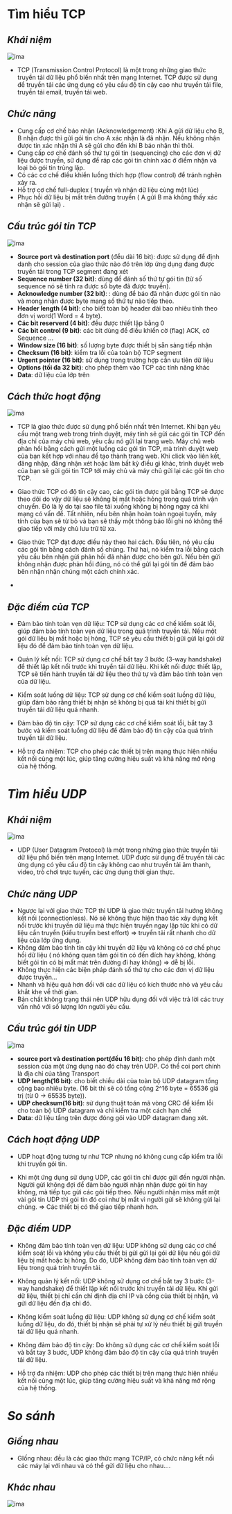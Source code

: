 # **Tìm hiểu TCP**
## ***Khái niệm***
![ima](./ImaUDP&TCP/Chung.png)
- TCP (Transmission Control Protocol) là một trong những giao thức truyền tải dữ liệu phổ biến nhất trên mạng Internet. TCP được sử dụng để truyền tải các ứng dụng có yêu cầu độ tin cậy cao như truyền tải file, truyền tải email, truyền tải web.
## ***Chức năng***
- Cung cấp cơ chế báo nhận (Acknowledgement) :Khi A gửi dữ liệu cho B, B nhận được thì gửi gói tin cho A xác nhận là đã nhận. Nếu không nhận được tin xác nhận thì A sẽ gửi cho đến khi B báo nhận thì thôi.
- Cung cấp cơ chế đánh số thứ tự gói tin (sequencing) cho các đơn vị dữ liệu được truyền, sử dụng để ráp các gói tin chính xác ở điểm nhận và loại bỏ gói tin trùng lặp.
- Có các cơ chế điều khiển luồng thích hợp (flow control) để tránh nghẽn xảy ra.
- Hỗ trợ cơ chế full-duplex ( truyền và nhận dữ liệu cùng một lúc)
- Phục hồi dữ liệu bị mất trên đường truyền ( A gửi B mà không thấy xác nhận sẽ gửi lại) .

## ***Cấu trúc gói tin TCP***
![ima](./ImaUDP&TCP/TCP1.png)
- **Source port và destination port** (đều dài 16 bit): được sử dụng để định danh cho session của giao thức nào đó trên lớp ứng dụng đang được truyền tải trong TCP segment đang xét
- **Sequence number (32 bit)**: dùng để đánh số thứ tự gói tin (từ số sequence nó sẽ tính ra được số byte đã được truyền).
- **Acknowledge number (32 bit)**: : dùng để báo đã nhận được gói tin nào và mong nhận được byte mang số thứ tự nào tiếp theo.
- **Header length (4 bit)**: cho biết toàn bộ header dài bao nhiêu tính theo đơn vị word(1 Word = 4 byte).
- **Các bit reserverd (4 bit)**: đều được thiết lập bằng 0
- **Các bit control (9 bit)**: các bit dùng để điều khiển cờ (flag) ACK, cờ Sequence ...
- **Window size (16 bit)**: số lượng byte được thiết bị sẵn sàng tiếp nhận
- **Checksum (16 bit)**: kiểm tra lỗi của toàn bộ TCP segment
- **Urgent pointer (16 bit)**: sử dụng trong trường hợp cần ưu tiên dữ liệu
- **Options (tối đa 32 bit)**: cho phép thêm vào TCP các tính năng khác
- **Data**: dữ liệu của lớp trên

## ***Cách thức hoạt động***
![ima](./ImaUDP&TCP/TCP2.png)

- TCP là giao thức được sử dụng phổ biến nhất trên Internet. Khi bạn yêu cầu một trang web trong trình duyệt, máy tính sẽ gửi các gói tin TCP đến địa chỉ của máy chủ web, yêu cầu nó gửi lại trang web. Máy chủ web phản hồi bằng cách gửi một luồng các gói tin TCP, mà trình duyệt web của bạn kết hợp với nhau để tạo thành trang web. Khi click vào liên kết, đăng nhập, đăng nhận xét hoặc làm bất kỳ điều gì khác, trình duyệt web của bạn sẽ gửi gói tin TCP tới máy chủ và máy chủ gửi lại các gói tin cho TCP.

- Giao thức TCP có độ tin cậy cao, các gói tin được gửi bằng TCP sẽ được theo dõi do vậy dữ liệu sẽ không bị mất hoặc hỏng trong quá trình vận chuyển. Đó là lý do tại sao file tải xuống không bị hỏng ngay cả khi mạng có vấn đề. Tất nhiên, nếu bên nhận hoàn toàn ngoại tuyến, máy tính của bạn sẽ từ bỏ và bạn sẽ thấy một thông báo lỗi ghi nó không thể giao tiếp với máy chủ lưu trữ từ xa.

- Giao thức TCP đạt được điều này theo hai cách. Đầu tiên, nó yêu cầu các gói tin bằng cách đánh số chúng. Thứ hai, nó kiểm tra lỗi bằng cách yêu cầu bên nhận gửi phản hồi đã nhận được cho bên gửi. Nếu bên gửi không nhận được phản hồi đúng, nó có thể gửi lại gói tin để đảm bảo bên nhận nhận chúng một cách chính xác.
- 

  ## ***Đặc điểm của TCP***
- Đảm bảo tính toàn vẹn dữ liệu: TCP sử dụng các cơ chế kiểm soát lỗi, giúp đảm bảo tính toàn vẹn dữ liệu trong quá trình truyền tải. Nếu một gói dữ liệu bị mất hoặc bị hỏng, TCP sẽ yêu cầu thiết bị gửi gửi lại gói dữ liệu đó để đảm bảo tính toàn vẹn dữ liệu.

- Quản lý kết nối: TCP sử dụng cơ chế bắt tay 3 bước (3-way handshake) để thiết lập kết nối trước khi truyền tải dữ liệu. Khi kết nối được thiết lập, TCP sẽ tiến hành truyền tải dữ liệu theo thứ tự và đảm bảo tính toàn vẹn của dữ liệu.

- Kiểm soát luồng dữ liệu: TCP sử dụng cơ chế kiểm soát luồng dữ liệu, giúp đảm bảo rằng thiết bị nhận sẽ không bị quá tải khi thiết bị gửi truyền tải dữ liệu quá nhanh.

- Đảm bảo độ tin cậy: TCP sử dụng các cơ chế kiểm soát lỗi, bắt tay 3 bước và kiểm soát luồng dữ liệu để đảm bảo độ tin cậy của quá trình truyền tải dữ liệu.

- Hỗ trợ đa nhiệm: TCP cho phép các thiết bị trên mạng thực hiện nhiều kết nối cùng một lúc, giúp tăng cường hiệu suất và khả năng mở rộng của hệ thống.
# ***Tìm hiểu UDP***
## ***Khái niệm***
![ima](./ImaUDP&TCP/Chung.png)
- UDP (User Datagram Protocol) là một trong những giao thức truyền tải dữ liệu phổ biến trên mạng Internet. UDP được sử dụng để truyền tải các ứng dụng có yêu cầu độ tin cậy không cao như truyền tải âm thanh, video, trò chơi trực tuyến, các ứng dụng thời gian thực.

## ***Chức năng UDP***
- Ngược lại với giao thức TCP thì UDP là giao thức truyền tải hướng không kết nối (connectionless). Nó sẽ không thực hiện thao tác xây dựng kết nối trước khi truyền dữ liệu mà thực hiện truyền ngay lập tức khi có dữ liệu cần truyền (kiểu truyền best effort) => truyền tải rất nhanh cho dữ liệu của lớp ứng dụng.
- Không đảm bảo tính tin cậy khi truyền dữ liệu và không có cơ chế phục hồi dữ liệu ( nó không quan tâm gói tin có đến đích hay không, không biết gói tin có bị mất mát trên đường đi hay không) => dễ bị lỗi.
- Không thực hiện các biện pháp đánh số thứ tự cho các đơn vị dữ liệu được truyền…
- Nhanh và hiệu quả hơn đối với các dữ liệu có kích thước nhỏ và yêu cầu khắt khe về thời gian.
- Bản chất không trạng thái nên UDP hữu dụng đối với việc trả lời các truy vấn nhỏ với số lượng lớn người yêu cầu.

## ***Cấu trúc gói tin UDP***
![ima](./ImaUDP&TCP/UDP1.png)
- **source port và destination port(đều 16 bit)**: cho phép định danh một session của một ứng dụng nào đó chạy trên UDP. Có thể coi port chính là địa chỉ của tâng Transport
- **UDP length(16 bit)**: cho biết chiều dài của toàn bộ UDP datagram tổng cộng bao nhiêu byte. (16 bit thì sẽ có tổng cộng 2^16 byte = 65536 giá trị (từ 0 -> 65535 byte)).
- **UDP checksum(16 bit)**: sử dụng thuật toán mã vòng CRC để kiểm lỗi cho toàn bộ UDP datagram và chỉ kiểm tra một cách hạn chế
- **Data**: dữ liệu tầng trên được đóng gói vào UDP datagram đang xét.

## ***Cách hoạt động UDP***
- UDP hoạt động tương tự như TCP nhưng nó không cung cấp kiểm tra lỗi khi truyền gói tin.

- Khi một ứng dụng sử dụng UDP, các gói tin chỉ được gửi đến người nhận. Người gửi không đợi để đảm bảo người nhận nhận được gói tin hay không, mà tiếp tục gửi các gói tiếp theo. Nếu người nhận miss mất một vài gói tin UDP thì gói tin đó coi như bị mất vì người gửi sẽ không gửi lại chúng. => Các thiết bị có thể giao tiếp nhanh hơn.

## ***Đặc điểm UDP***
- Không đảm bảo tính toàn vẹn dữ liệu: UDP không sử dụng các cơ chế kiểm soát lỗi và không yêu cầu thiết bị gửi gửi lại gói dữ liệu nếu gói dữ liệu bị mất hoặc bị hỏng. Do đó, UDP không đảm bảo tính toàn vẹn dữ liệu trong quá trình truyền tải.

- Không quản lý kết nối: UDP không sử dụng cơ chế bắt tay 3 bước (3-way handshake) để thiết lập kết nối trước khi truyền tải dữ liệu. Khi gửi dữ liệu, thiết bị chỉ cần chỉ định địa chỉ IP và cổng của thiết bị nhận, và gửi dữ liệu đến địa chỉ đó.

- Không kiểm soát luồng dữ liệu: UDP không sử dụng cơ chế kiểm soát luồng dữ liệu, do đó, thiết bị nhận sẽ phải tự xử lý nếu thiết bị gửi truyền tải dữ liệu quá nhanh.

- Không đảm bảo độ tin cậy: Do không sử dụng các cơ chế kiểm soát lỗi và bắt tay 3 bước, UDP không đảm bảo độ tin cậy của quá trình truyền tải dữ liệu.

- Hỗ trợ đa nhiệm: UDP cho phép các thiết bị trên mạng thực hiện nhiều kết nối cùng một lúc, giúp tăng cường hiệu suất và khả năng mở rộng của hệ thống.

# ***So sánh***
## ***Giống nhau***
- GIống nhau: đều là các giao thức mạng TCP/IP, có chức năng kết nối các máy lại với nhau và có thể gửi dữ liệu cho nhau….

## ***Khác nhau***
![ima](./ImaUDP&TCP/Khacnhau.png)